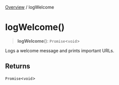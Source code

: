 [Overview](../index.md) / logWelcome

# logWelcome()

> **logWelcome**(): `Promise`\<`void`\>

Logs a welcome message and prints important URLs.

## Returns

`Promise`\<`void`\>
